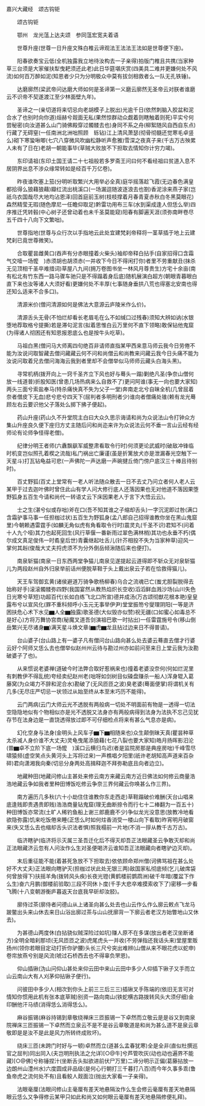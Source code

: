 <!-- { "loadSidebar": true } -->
嘉兴大藏经　颂古钩钜


　　颂古钩钜

　　鄂州　龙光蕰上达夫颂　参同蕰宏宽夫着语

　　世尊升座(世尊一日升座文殊白椎云谛观法王法法王法如是世尊便下座)。

　　阳春欲奏宝云低(全机独露我立地待汝构去一子亲得)拍版门椎且共携(当家种草三台须是大家催扶犁曳耙须还此老)此日华筵堪庆赏(四美具二难并更嫌何处不风流)如何百万醉如泥(知恩者少只为分明极众中莫有拔剑相救者么一队无孔铁锤)。

　　达磨廓然(梁武帝问达磨大师如何是圣谛第一义磨云廓然无圣帝云对朕者谁磨云不识帝不契遂渡江至少林面壁九年)。

　　圣谛之一(亲切道将来切忌向老胡模子上脱出)光逾千日(依然刺脑入胶盆和泥合水了也别时向你道)烜赫兮觌面无私(果然惊群动众觑着则瞎触着则死)平实兮何尝秘密(向汝道甚么山门骑佛殿穿过髑髅去也)身同不系之舟(柳絮随风自西自东点)行藏了无碍窒(一任南洲北洲咄照顾　轹钻)江上清风萧瑟(彻骨彻髓还觉寒毛卓竖么)砌下寒蛩啾唧(七穴八穿微风吹幽松静听声愈雅)雪深之夜真子来(千古万古殃累人未有了日在)老胡一朝能事毕(草贼大败放不下担取去情知你计穷力竭)。

　　东印请祖(东印土国王请二十七祖般若多罗斋王问曰何不看经祖曰贫道入息不居阴界出息不涉众缘常转如是经百千万亿卷)。

　　昨夜谁吹塞上笳(分明听取繁兴大用举必全真)庭华摇落趁飞霞(无边春色满皇都拾得么狼藉狼藉)瓣红流出桃溪口(一场漏逗随波逐浪去也劄)香泥涂来燕子家(岂祇乌衣国哉尽大地均沾恩泽)回首庭前玉树(枝枝撑着月春青夏赤秋白冬黑莫眼花)森然精莹无瑕(随色摩尼一任瞻仰取足)黔雷功用布三车(水到渠成逢人但恁么举)四序推迁凭转毂(中心树子还曾动着也未千圣莫能窥)阳春有脚遍天涯(须弥南畔卷尽五千四十八向下文繁咄)。

　　世尊指地(世尊与众行次以手指地云此处宜建梵刹帝释将一茎草插于地上云建梵刹已竟世尊微笑)。

　　合取瞿昙雌黄口(吞声有分赤眼撞着火柴头)袖却帝释白拈手(自家招得口含霜气交噎一场懡　)赤须胡也胡须赤(一并收下今日不得闲打你)者里不劳重献丑(抹杀无见顶相千圣卒难措词)草屋八九间(拥万卷图书坐一林风月尊贵生)方宅十余亩(南有松北有竹东西一路马骤车驰只是不得蹋着身后底)随机展演白超方(朝眼青暮眼白直下来也汝等诸人大须好看)更嫌何处不丰厚(七事随身垂拱八荒也得塞北安南也得还知么适来不合多口)。

　　清源米价(僧问清源如何是佛法大意源云庐陵米作么价)。

　　清源舌头无骨(不怕烂却看长老眉毛在么不如缄口过残春)须知大辨如讷(水银堕地荐取格兮提撕)若是滞句泥言(拟着思惟白云万里何不直下领略)敢保钻他鬼窟(为得诸人彻困还有知恩报恩底么也是按牛头吃草)。

　　马祖白黑(僧问马大师离四句绝百非请师直指某甲西来意马师云我今日劳倦不能为汝说问取智藏去僧问藏藏云何不问和尚僧云和尚教来问藏云我今日头痛不能为汝说问取着兄去僧问海海云我到者里却不会僧举似马师师云藏头白海头黑)。

　　寻常机柄(拨开向上一窍千圣齐立下风也好与蓦头一蹋)剿绝凡圣(争奈山僧何放一线道普)折股知医(曾患几场热病来么自救不了)更问阿谁(事无一向也要大家知)两头三面兮索盐奉马(特杀痛快真不失为父子一堂)奔南走北兮自昧全机(几曾屈着奈者僧皮下无血)悲兮悲兮四天下(屈判者多明刑者少)谁向者僧痛处锥(赖有龙光蓦顾左右云要识他父子落处么掷下拂子便起)。

　　药山升座(药山久不升堂院主白曰大众久思示诲请和尚为众说法山令打钟众方集山升座良久便下座归方丈主随后问和尚迩来许为众说法云何不垂一言山云经有经师论有论师争怪得老僧)。

　　纪律分明王者师(六纛飘飖军威整肃看取令行时)何须更论武威时(破敌冲锋临时机变岂似照孔着楔之流哉)私门祸出亡廉谨(虽是折篱放犬亦是泄漏春光空触下一天星斗)打瓦钻龟益可悲(一声佛陀一声达磨一声碗揵丘倚门傍户底汉三十棒且待别时)。

　　百丈野狐(百丈上堂常有一老人听法随众散去一日不去丈乃问立者何人老人云某甲于过去迦叶佛时曾住此山有学人问大修行底人还落因果也无对他道不落因果堕野狐身五百生今请和尚代一转语丈云下床因果老人于言下大悟云云)。

　　士之生(湛兮似或存咄)斧在口(吾不知其谁之子缩却舌头)一字沉泥即过咎(满口含霜驴事马事一任担枷过状)五百生为野狐身(孟八郎自己招得谁教你坐在黑山鬼窟里)今朝赖遇雷霆手(如麟无角似虎有角看取令行时)震灵丸(千圣不识)君知不(问着十人九个哑)其力也起死回生(风行草偃一番新雨过翠色满林梢)其功也永垂不朽(偶尔成文真足俊伟一时矞皇后世)青囊继起吐舌儿(针芥相投不失为当家种草)迎风一掌何其赳(俊哉大丈夫捋虎须不为分外倒岳倾湫随后来也便打)。

　　南泉斩猫(南泉一日东西两堂争猫儿南泉见遂提起云道得即不斩众无对泉斩猫儿为两段赵州自外归泉举前话州便脱草鞋于头上戴出泉云子若在恰救得猫儿)。

　　天王车驾御玄黄(诸侯避道万骑争歌杨柳春)乌合之流魂已亡(蚩尤胆裂脱得去始称好手)滚滚髑髅弥四野(我国宴然从教热焰炽长空收)滔滔鲜血溅沙场(山川失色日光寒兮草短)功超百代(长如白练飞北口所宣)德并成汤(万古颂彻猷花根本艳)皇皇露布兮以宣风化(罪不重科频呼小玉元无事举伊尹)堂堂振笏兮燮理阴阳(一等是济困扶危心术下水见▆人全▆独露)歌圣德(大似毁亦似赞)祝无疆(口如蜜心如毒总不是好心)方将万舞协宫商(秘魔叉道吾剑演祖巴歌一时拈出)一任雷霆施号令(移山倒岳繁兴无尽诸身▆)满天星斗焕文章(▆虎▆龙且拈过边来日不得普请)。

　　台山婆子(台山路上有一婆子凡有僧问台山路向甚么处去婆云蓦直去僧才行婆云好个阿师又恁么去也僧举似赵州州云待与勘过州亦如前问至来日上堂云我为汝勘破婆子了也)。

　　从来惯说老婆禅(道破今时法弊合取好惹祸来也)撞着老婆没奈何(何如烂泥里有刺教伊不得乱统)夸经卖纪赵州老(咄呀如剑树目似磉盘赚杀一船人)浑身辊入葛藤窝(为众竭力不辞和泥合水)勘破了(无风匝匝之波)臭老婆(蓦面便掌)将谓机关有几多(无尽庄严切忌一状领过从始至终从本至末巧历不能得)。

　　云门两病(云门大师云光不透脱有两般病一切处不明面前有物是一透得一切法空隐隐地似有个物相似亦是光不透脱又法身亦有两般病得到法身为法执不忘己见犹存节在法身边是一直饶透得放过即不可仔细检点将来有甚么气息亦是病)。

　　幻化空身与法身(金明头上风车子▆下▆相随来也)众生颠倒昧天真(瞿昙种草太杀减人身价谁不大丈夫)灵龟曳尾添狼藉(七花八裂也要大家知)皓月扬晖影汩沦(普▆卓不立阶下底一场懡　)溪口云横归鸟迟(者是监院房那是典座房咄)千峰雪尽啸猿频(虚空笑点头黄河头上泻将过来)一声樵唱夕阳里(祇许老胡知高声道来百杂碎)君向潇湘我向秦(切忌分身两处高揖释迦不拜弥勒底且向者边立)。

　　地藏种田(地藏问修山主甚处来修云南方来藏云南方近日佛法如何修云商量浩浩地藏云争如我者里种田博饭吃修云争奈三界何藏云你唤甚么作三界)。

　　南方遍历几多秋(六十小劫住住谁教你东走西走)草鞋蹋破价难酬(天台山唱来底逢贱即贵遇贵即贱)浩浩商量钻鬼窟(理无曲断捺令而行七十二棒翻为一百五十)种田博饭亦常流(土旷人稀钓鱼船上谢三郎鹿鹿不少)争似龙光没意思(放教冷地看欲隐弥露)饥来吃饭倦来睡(正恁么时如何炷香消受一楼山向下看取)昨宵明月破窗来(失又恁么去也缩却舌头识法者惧)照我榻前一片地(不消一拶从教千古万古)。

　　临济瞎驴(临济将示灭属三圣吾迁化后不得灭却吾正法眼藏圣云争敢灭却和尚正法眼藏济云忽有人问汝作么生对圣便喝济云谁知吾正法眼藏向者瞎驴边灭却)。

　　末后重征能不能(着甚死急放不下担取去)依依顾命郑州僧(诃佛骂祖在甚么处好不大丈夫)正法眼向瞎驴灭(担枷过状此处无银三两)敌国家私彻底倾(乞儿破席袋何曾放得下)扶摇羊角(拨转风头疾)长夜光镫(黄鹤楼前鹦鹉洲)破千年暗(覆盆下作么生)奋六月鹏(御楼前验取)三段不同休卜度(千手大悲卒难摸索收下了)密移一步看飞腾(十八变朝游衡庐暮返天台底我早斫却汝胫)。

　　廓侍过茶(廓侍者问德山从上诸圣向甚么处去也山云作么作么廓云敕点飞龙马跛鳖出头来山休去来日山浴出廓过茶与山山抚廓背一下廓云者老汉方始瞥地山又休去)。

　　为甚德山两度休(白拈骁似贼深险过如坑)赚人原不在多谋(放出者老汉坐断诸方)全明全暗刹那顷(无风匝匝之波)虎尾虎头一并收(不劳弹指还我话头来)堂屋里贩扬州(领你若眼目定动打折你驴腰)头长三尺兮突出难辨(山僧从来不眼花虎以蛇申)卷帘放燕兮别是风流(唬过石桥西去也不得辜负罘恩)。

　　仰山插锹(沩山问仰山甚处来仰云田中来山云田中多少人仰插下锹子又手而立山云南山大有人刈茅仰拈锹子便行)。

　　问彼田中多少人(相次到你头上前三三后三三)插锹叉手陈端的(依旧无言可对情知你惯用此机有张本底草贼)别资一路向南山(铁蛇横古路拨转风头大须仔细)金印酬他汗马绩(消得恁么消得恁么)。

　　麻谷振锡(麻谷持锡到章敬绕禅床三匝振锡一下卓然而立敬云是是谷又到南泉院禅床三匝振锡一下卓然而立泉云不是不是谷云章敬道是和尚为甚么道不是泉云章敬即是是汝不是此是风力所转终成败坏)。

　　绕床三匝(未跨门时好与一顿)卓然而立(道甚么孟春犹寒)全是全非(直似杜撰巡官之屈判)同出同入(夫岂明刑执法之允详)[○@牛]兮芦管吹灰(动也动也遍界不能藏)[○@佛]兮称锤捏汁(坐断舌头拟欲进前伏尸万里)二谛分明示正偏(葛藤拈放一边朗州山澧州水)六度圆成非品级(是何心行朝打三千暮打八百)而今年久事多乖(鲁鱼帝虎之流何处不有)且看鲛人觌面泣(抛出大家看一子亲得)。

　　法眼毫厘(法眼问修山主毫厘有差天地悬隔汝作么生会修云毫厘有差天地悬隔眼云恁么又争得修云某甲只如此和尚又如何眼云毫厘有差天地悬隔修便礼拜)。

